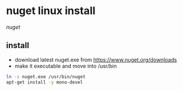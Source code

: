 # nuget linux install

*nuget*

## install

- download latest nuget.exe from https://www.nuget.org/downloads
- make it executable and move into /usr/bin

```sh
ln -s nuget.exe /usr/bin/nuget
apt-get install -y mono-devel
```
